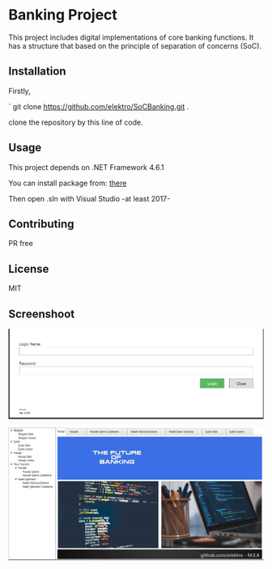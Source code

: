 # Banking Project

This project includes digital implementations of core banking functions.
It has a structure that based on the principle of separation of concerns (SoC).

## Installation

Firstly,

` git clone https://github.com/eIektro/SoCBanking.git .

clone the repository by this line of code.

## Usage

This project depends on .NET Framework 4.6.1

You can install package from: [there](https://dotnet.microsoft.com/download/dotnet-framework/net461)

Then open .sln with Visual Studio -at least 2017-

## Contributing

PR free

## License

MIT

## Screenshoot

![login](./Img/SocBankingLogin.png "Login Screen")

![main](./Img/SoCBankingMain.png "Main Screen")
